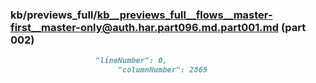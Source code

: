 ### kb/previews_full/kb__previews_full__flows__master-first__master-only@auth.har.part096.md.part001.md (part 002)

```md
                   "lineNumber": 0,
                        "columnNumber": 2869
           
```

```
